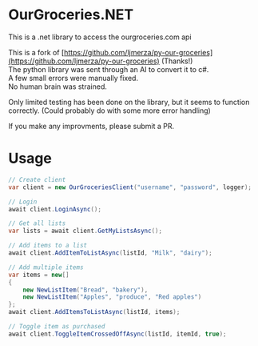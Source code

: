 # OurGroceries.NET
This is a .net library to access the ourgroceries.com api

This is a fork of [https://github.com/ljmerza/py-our-groceries](https://github.com/ljmerza/py-our-groceries) (Thanks!)  
The python library was sent through an AI to convert it to c#.  
A few small errors were manually fixed.  
No human brain was strained.

Only limited testing has been done on the library, but it seems to function correctly. (Could probably do with some more error handling)

If you make any improvments, please submit a PR.

# Usage

```c#
// Create client
var client = new OurGroceriesClient("username", "password", logger);

// Login
await client.LoginAsync();

// Get all lists
var lists = await client.GetMyListsAsync();

// Add items to a list
await client.AddItemToListAsync(listId, "Milk", "dairy");

// Add multiple items
var items = new[]
{
    new NewListItem("Bread", "bakery"),
    new NewListItem("Apples", "produce", "Red apples")
};
await client.AddItemsToListAsync(listId, items);

// Toggle item as purchased
await client.ToggleItemCrossedOffAsync(listId, itemId, true);
```